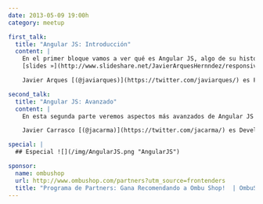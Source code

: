 ```yaml
---
date: 2013-05-09 19:00h
category: meetup

first_talk:
  title: "Angular JS: Introducción"
  content: |
    En el primer bloque vamos a ver qué es Angular JS, algo de su historia y las diferencias con otros frameworks Javascript. Además veremos cómo crear una aplicación simple desde cero viendo cada una de las características que nos ofrece.  
    [slides »](http://www.slideshare.net/JavierArquesHernndez/responsive-web-design-18574084)

    Javier Arques [(@javiarques)](https://twitter.com/javiarques/) es Frontend Developer @ Artvisual

second_talk:
  title: "Angular JS: Avanzado"
  content: |
    En esta segunda parte veremos aspectos más avanzados de Angular JS como la creación de directivas y diversas integraciones con otros frameworks, los cuales nos permiten testear nuestra aplicación o la creación desde cero de la estructura de la misma.

    Javier Carrasco [(@jacarma)](https://twitter.com/jacarma/) es Developer @ Moneymate

special: |
  ## Especial ![](/img/AngularJS.png "AngularJS")

sponsor:
  name: ombushop
  url: http://www.ombushop.com/partners?utm_source=frontenders
  title: "Programa de Partners: Gana Recomendando a Ombu Shop!  | OmbuShop"
---
```

